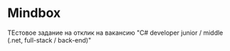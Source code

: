 # Mindbox
ТЕстовое задание на отклик на вакансию "C# developer junior / middle (.net, full-stack / back-end)"
